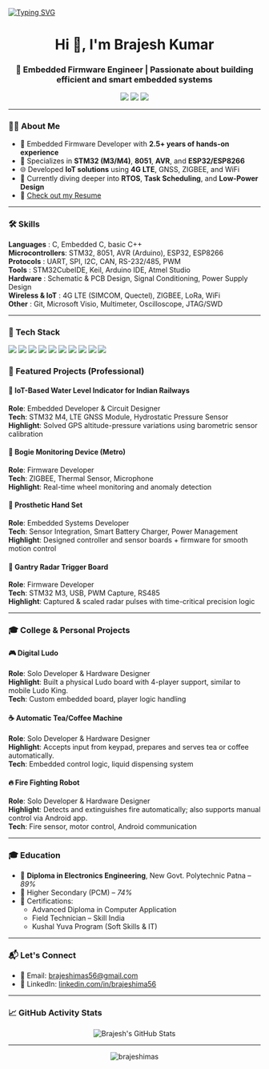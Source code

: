 <a href="https://git.io/typing-svg"><img src="https://readme-typing-svg.demolab.com?font=Fira+Code&weight=100&duration=3000&pause=250&color=141212&multiline=true&width=850&height=150&lines=Hi!++Brajesh+here%2C+an+enthusiastic+Embedded+Hardware+and+Firmware+developer.+;My+greatest+strength+is+my+deep+and+burning+passion+for+embedded+systems.;Working+with+these+technologies+feels+like+magic+to+me%2C+and+it+brings+me+;genuine+happiness.+I+love+exploring%2C+building%2C+and+solving+problems+in+the+;embedded+domain." alt="Typing SVG" /></a>


<h1 align="center">Hi 👋, I'm Brajesh Kumar</h1>
<h3 align="center">🚀 Embedded Firmware Engineer | Passionate about building efficient and smart embedded systems</h3>

<p align="center">
  <img src="https://img.shields.io/badge/Experience-2.5+_Years-blue" />
  <img src="https://img.shields.io/badge/Role-Embedded_Firmware_Engineer-green" />
  <img src="https://img.shields.io/badge/Location-Noida,%20India-orange" />
</p>

---

### 👨‍💻 About Me

- 🔧 Embedded Firmware Developer with **2.5+ years of hands-on experience**
- 🎯 Specializes in **STM32 (M3/M4)**, **8051**, **AVR**, and **ESP32/ESP8266**
- 🌐 Developed **IoT solutions** using **4G LTE**, GNSS, ZIGBEE, and WiFi
- 🧠 Currently diving deeper into **RTOS**, **Task Scheduling**, and **Low-Power Design**
- 📄 [Check out my Resume](https://www.goodcv.com/cv/1c3ca7619cc3494ec0b64b8d1a7e796b)

---

### 🛠️ Skills

**Languages**       : C, Embedded C, basic C++  
**Microcontrollers**: STM32, 8051, AVR (Arduino), ESP32, ESP8266  
**Protocols**       : UART, SPI, I2C, CAN, RS-232/485, PWM  
**Tools**           : STM32CubeIDE, Keil, Arduino IDE, Atmel Studio  
**Hardware**        : Schematic & PCB Design, Signal Conditioning, Power Supply Design  
**Wireless & IoT**  : 4G LTE (SIMCOM, Quectel), ZIGBEE, LoRa, WiFi  
**Other**           : Git, Microsoft Visio, Multimeter, Oscilloscope, JTAG/SWD

---

### 🧰 Tech Stack

<p align="left">
  <img src="https://img.shields.io/badge/C-00599C?style=for-the-badge&logo=c&logoColor=white"/>
  <img src="https://img.shields.io/badge/STM32-03234B?style=for-the-badge&logo=STMicroelectronics&logoColor=white"/>
  <img src="https://img.shields.io/badge/Arduino-00979D?style=for-the-badge&logo=arduino&logoColor=white"/>
  <img src="https://img.shields.io/badge/8051-000000?style=for-the-badge&logoColor=white&label=8051"/>
  <img src="https://img.shields.io/badge/ESP32-003B71?style=for-the-badge&logo=espressif&logoColor=white"/>
  <img src="https://img.shields.io/badge/STM32CubeIDE-0A1D37?style=for-the-badge&logoColor=white&label=STM32CubeIDE"/>
  <img src="https://img.shields.io/badge/Git-F05032?style=for-the-badge&logo=git&logoColor=white"/>
  <img src="https://img.shields.io/badge/LoRa-00A8E1?style=for-the-badge&logoColor=white&label=LoRa"/>
  <img src="https://img.shields.io/badge/Zigbee-EB0000?style=for-the-badge&logo=zigbee&logoColor=white"/>
  <img src="https://img.shields.io/badge/4G_LTE_Module-1E90FF?style=for-the-badge&logo=lte&logoColor=white&label=EC200U_SGNSA"/>
</p>


### 🧩 Featured Projects (Professional)

#### 🔹 IoT-Based Water Level Indicator for Indian Railways  
**Role**: Embedded Developer & Circuit Designer  
**Tech**: STM32 M4, LTE GNSS Module, Hydrostatic Pressure Sensor  
**Highlight**: Solved GPS altitude-pressure variations using barometric sensor calibration  

#### 🔹 Bogie Monitoring Device (Metro)  
**Role**: Firmware Developer  
**Tech**: ZIGBEE, Thermal Sensor, Microphone  
**Highlight**: Real-time wheel monitoring and anomaly detection  

#### 🔹 Prosthetic Hand Set  
**Role**: Embedded Systems Developer  
**Tech**: Sensor Integration, Smart Battery Charger, Power Management  
**Highlight**: Designed controller and sensor boards + firmware for smooth motion control  

#### 🔹 Gantry Radar Trigger Board  
**Role**: Firmware Developer  
**Tech**: STM32 M3, USB, PWM Capture, RS485  
**Highlight**: Captured & scaled radar pulses with time-critical precision logic  

---

### 🎓 College & Personal Projects

#### 🎮 Digital Ludo  
**Role**: Solo Developer & Hardware Designer  
**Highlight**: Built a physical Ludo board with 4-player support, similar to mobile Ludo King.  
**Tech**: Custom embedded board, player logic handling

#### ☕ Automatic Tea/Coffee Machine  
**Role**: Solo Developer & Hardware Designer  
**Highlight**: Accepts input from keypad, prepares and serves tea or coffee automatically.  
**Tech**: Embedded control logic, liquid dispensing system

#### 🔥 Fire Fighting Robot  
**Role**: Solo Developer & Hardware Designer  
**Highlight**: Detects and extinguishes fire automatically; also supports manual control via Android app.  
**Tech**: Fire sensor, motor control, Android communication

---

### 🎓 Education

- 🏫 **Diploma in Electronics Engineering**, New Govt. Polytechnic Patna – *89%*  
- 📘 Higher Secondary (PCM) – *74%*  
- 📜 Certifications:
  - Advanced Diploma in Computer Application
  - Field Technician – Skill India
  - Kushal Yuva Program (Soft Skills & IT)

---

### 📬 Let's Connect

- 📧 Email: [brajeshimas56@gmail.com](mailto:brajeshimas56@gmail.com)  
- 💼 LinkedIn: [linkedin.com/in/brajeshima56](https://www.linkedin.com/in/brajeshima56)

---

### 📈 GitHub Activity Stats

<p align="center">
  <img src="https://github-readme-stats.vercel.app/api?username=brajeshimas&show_icons=true&theme=react&hide_title=false" alt="Brajesh's GitHub Stats" />
  <br/>
</p>

---

<p align="center">
  <img src="https://komarev.com/ghpvc/?username=brajeshimas&label=Profile%20views&color=0e75b6&style=flat" alt="brajeshimas" />
</p>
